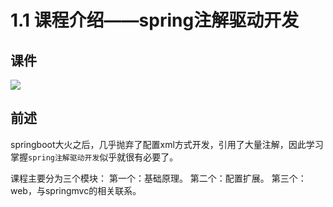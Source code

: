 # 1.1 课程介绍——spring注解驱动开发

## 课件
![](https://gitee.com/leefuyong/blogimg/raw/master/null/20201017225837.png)

## 前述

springboot大火之后，几乎抛弃了配置xml方式开发，引用了大量注解，因此学习掌握`spring注解驱动开发`似乎就很有必要了。

课程主要分为三个模块：
第一个：基础原理。
第二个：配置扩展。
第三个：web，与springmvc的相关联系。